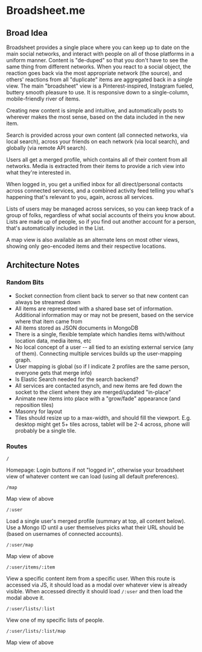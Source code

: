# Broadsheet.me

## Broad Idea

Broadsheet provides a single place where you can keep up to date on the main social networks, and interact with people on all of those platforms in a uniform manner. Content is "de-duped" so that you don't have to see the same thing from different networks. When you react to a social object, the reaction goes back via the most appropriate network (the source), and others' reactions from all "duplicate" items are aggregated back in a single view. The main "broadsheet" view is a Pinterest-inspired, Instagram fueled, buttery smooth pleasure to use. It is responsive down to a single-column, mobile-friendly river of items.

Creating new content is simple and intuitive, and automatically posts to wherever makes the most sense, based on the data included in the new item.

Search is provided across your own content (all connected networks, via local search), across your friends on each network (via local search), and globally (via remote API search).

Users all get a merged profile, which contains all of their content from all networks. Media is extracted from their items to provide a rich view into what they're interested in.

When logged in, you get a unified inbox for all direct/personal contacts across connected services, and a combined activity feed telling you what's happening that's relevant to you, again, across all services.

Lists of users may be managed across services, so you can keep track of a group of folks, regardless of what social accounts of theirs you know about. Lists are made up of people, so if you find out another account for a person, that's automatically included in the List.

A map view is also available as an alternate lens on most other views, showing only geo-encoded items and their respective locations.

## Architecture Notes

### Random Bits

* Socket connection from client back to server so that new content can always be streamed down
* All items are represented with a shared base set of information. Additional information may or may not be present, based on the service where that item came from
* All items stored as JSON documents in MongoDB
* There is a single, flexible template which handles items with/without location data, media items, etc
* No local concept of a user -- all tied to an existing external service (any of them). Connecting multiple services builds up the user-mapping graph.
* User mapping is global (so if I indicate 2 profiles are the same person, everyone gets that merge info)
* Is Elastic Search needed for the search backend?
* All services are contacted asynch, and new items are fed down the socket to the client where they are merged/updated "in-place"
* Animate new items into place with a "grow/fade" appearance (and reposition tiles)
* Masonry for layout
* Tiles should resize up to a max-width, and should fill the viewport. E.g. desktop might get 5+ tiles across, tablet will be 2-4 across, phone will probably be a single tile.

### Routes

    /
Homepage: Login buttons if not "logged in", otherwise your broadsheet view of whatever content we can load (using all default preferences).

    /map
Map view of above

    /:user
Load a single user's merged profile (summary at top, all content below). Use a Mongo ID until a user themselves picks what their URL should be (based on usernames of connected accounts).

    /:user/map
Map view of above

    /:user/items/:item
View a specific content item from a specific user. When this route is accessed via JS, it should load as a modal over whatever view is already visible. When accessed directly it should load `/:user` and then load the modal above it.

    /:user/lists/:list
View one of my specific lists of people.

    /:user/lists/:list/map
Map view of above
